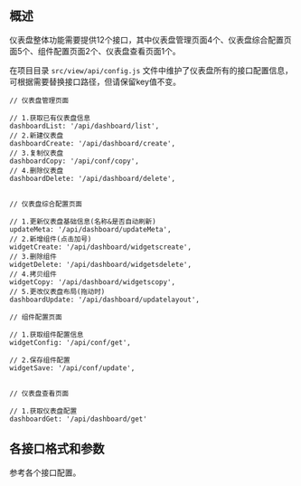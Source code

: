 ## 概述
仪表盘整体功能需要提供12个接口，其中仪表盘管理页面4个、仪表盘综合配置页面5个、组件配置页面2个、仪表盘查看页面1个。

在项目目录 `src/view/api/config.js` 文件中维护了仪表盘所有的接口配置信息，可根据需要替换接口路径，但请保留key值不变。

<div class="normal-code">

```
// 仪表盘管理页面

// 1.获取已有仪表盘信息
dashboardList: '/api/dashboard/list',
// 2.新建仪表盘
dashboardCreate: '/api/dashboard/create',
// 3.复制仪表盘
dashboardCopy: '/api/conf/copy',
// 4.删除仪表盘
dashboardDelete: '/api/dashboard/delete',


// 仪表盘综合配置页面

// 1.更新仪表盘基础信息(名称&是否自动刷新)
updateMeta: '/api/dashboard/updateMeta',
// 2.新增组件(点击加号)
widgetCreate: '/api/dashboard/widgetscreate',
// 3.删除组件
widgetDelete: '/api/dashboard/widgetsdelete',
// 4.拷贝组件
widgetCopy: '/api/dashboard/widgetscopy',
// 5.更改仪表盘布局(拖动时)
dashboardUpdate: '/api/dashboard/updatelayout',

// 组件配置页面

// 1.获取组件配置信息
widgetConfig: '/api/conf/get',

// 2.保存组件配置
widgetSave: '/api/conf/update',


// 仪表盘查看页面

// 1.获取仪表盘配置
dashboardGet: '/api/dashboard/get'
```
</div>


## 各接口格式和参数

参考各个接口配置。


